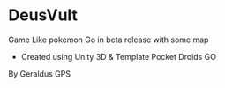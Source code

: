 # DeusVult
Game Like pokemon Go in beta release with some map
* Created using Unity 3D & Template Pocket Droids GO

By Geraldus GPS
